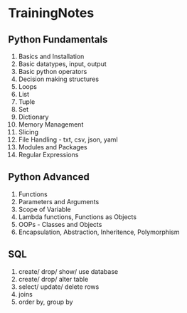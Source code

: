 # TrainingNotes

## Python Fundamentals
1. Basics and Installation
2. Basic datatypes, input, output
3. Basic python operators
4. Decision making structures
5. Loops
6. List
7. Tuple
8. Set
9. Dictionary
10. Memory Management
11. Slicing
12. File Handling - txt, csv, json, yaml
13. Modules and Packages
14. Regular Expressions

## Python Advanced
1. Functions
2. Parameters and Arguments
3. Scope of Variable
4. Lambda functions, Functions as Objects
5. OOPs - Classes and Objects
6. Encapsulation, Abstraction, Inheritence, Polymorphism

## SQL
1. create/ drop/ show/ use database
2. create/ drop/ alter table
3. select/ update/ delete rows
4. joins
5. order by, group by
